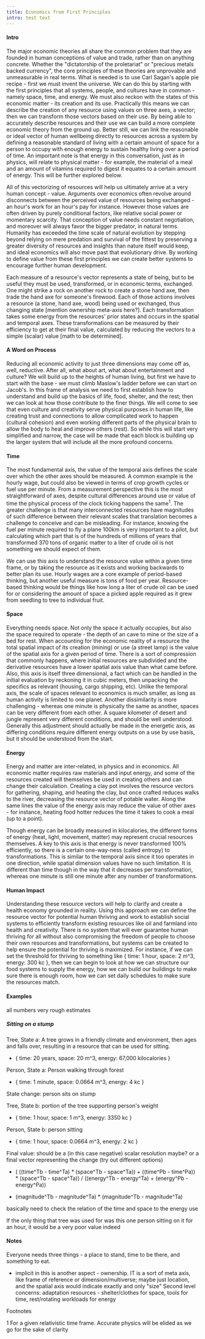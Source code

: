 ```yaml
---
title: Economics from First Principles
intro: test text
---
```

#### Intro

The major economic theories all share the common problem that they are founded in human conceptions of value and trade, rather than on anything concrete. Whether the "dictatorship of the proletariat" or "precious metals backed currency", the core principles of these theories are unprovable and unmeasurable in real terms. What is needed is to use Carl Sagan's apple pie recipe - first we must invent the universe. We can do this by starting with the first principles that all systems, people, and cultures have in common - namely space, time, and energy. We must also reckon with the states of this economic matter - its creation and its use. Practically this means we can describe the creation of any resource using values on three axes, a vector; then we can transform those vectors based on their use. By being able to accurately describe resources and their use we can build a more complete economic theory from the ground up. Better still, we can link the reasonable or ideal vector of human wellbeing directly to resources across a system by defining a reasonable standard of living with a certain amount of space for a person to occupy with enough energy to sustain healthy living over a period of time. An important note is that energy in this conversation, just as in physics, will relate to physical matter - for example, the material of a meal and an amount of vitamins required to digest it equates to a certain amount of energy. This will be further explored below.

All of this vectorizing of resources will help us ultimately arrive at a very human concept - value. Arguments over economics often revolve around disconnects between the perceived value of resources being exchanged - an hour's work for an hour's pay for instance. However those values are often driven by purely conditional factors, like relative social power or momentary scarcity. That conception of value needs constant negotiation, and moreover will always favor the bigger predator, in natural terms. Humanity has exceeded the time scale of natural evolution by stepping beyond relying on mere predation and survival of the fittest by preserving a greater diversity of resources and insights than nature itself would keep, and ideal economics will also move past that evolutionary drive. By working to define value from these first principles we can create better systems to encourage further human development.

Each measure of a resource's vector represents a state of being, but to be useful they must be used, transformed, or in economic terms, exchanged. One might strike a rock on another rock to create a stone hand axe, then trade the hand axe for someone's firewood. Each of those actions involves a resource (a stone, hand axe, wood) being used or exchanged, thus changing state [mention ownership meta-axis here?]. Each transformation takes some energy from the resources' prior states and occurs in the spatial and temporal axes. These transformations can be measured by their efficiency to get at their final value, calculated by reducing the vectors to a simple (scalar) value [math to be determined].

#### A Word on Process

Reducing all economic activity to just three dimensions may come off as, well, reductive. After all, what about art, what about entertainment and culture? We will build up to the heights of human living, but first we have to start with the base - we must climb Maslow's ladder before we can start on Jacob's. In this frame of analysis we need to first establish how to understand and build up the basics of life, food, shelter, and the rest; then we can look at how those contribute to the finer things. We will come to see that even culture and creativity serve physical purposes in human life, like creating trust and connections to allow complicated work to happen (cultural cohesion) and even working different parts of the physical brain to allow the body to heal and improve others (rest). So while this will start very simplified and narrow, the case will be made that each block is building up the larger system that will include all the more profound concerns.

#### Time

The most fundamental axis, the value of the temporal axis defines the scale over which the other axes should be measured. A common example is the hourly wage, but could also be viewed in terms of crop growth cycles or fuel use per minute. From a measurement perspective this is the most straightforward of axes, despite cultural differences around use or value of time the physical process of the clock ticking happens the same<sup>1</sup>. The greater challenge is that many interconnected resources have magnitudes of such difference between their relevant scales that translation becomes a challenge to conceive and can be misleading. For instance, knowing the fuel per minute required to fly a plane 100km is very important to a pilot, but calculating which part that is of the hundreds of millions of years that transformed 370 tons of organic matter to a liter of crude oil is not something we should expect of them.

We can use this axis to understand the resource value within a given time frame, or by taking the resource as it exists and working backwards to better plan its use. Hourly wages are a core example of period-based thinking, but another useful measure is tons of food per year. Resource-based thinking would be things like how long a liter of crude oil can be used for or considering the amount of space a picked apple required as it grew from seedling to tree to individual fruit.

#### Space

Everything needs space. Not only the space it actually occupies, but also the space required to operate - the depth of an cave to mine or the size of a bed for rest. When accounting for the economic reality of a resource the total spatial impact of its creation (mining) or use (a street lamp) is the value of the spatial axis for a given period of time. There is a sort of compression that commonly happens, where initial resources are subdivided and the derivative resources have a lower spatial axis value than what came before. Also, this axis is itself three dimensional, a fact which can be handled in the initial evaluation by reckoning it in cubic meters, then unpacking the specifics as relevant (housing, cargo shipping, etc). Unlike the temporal axis, the scale of spaces relevant to economics is much smaller, as long as human activity is limited to one planet. Another dissimilarity is more challenging - whereas one minute is physically the same as another, spaces can be very different from each other. A square kilometer of desert and jungle represent very different conditions, and should be well understood. Generally this adjustment should actually be made in the energetic axis, as differing conditions require different energy outputs on a use by use basis, but it should be understood from the start.

#### Energy

Energy and matter are inter-related, in physics and in economics. All economic matter requires raw materials and input energy, and some of the resources created will themselves be used in creating others and can change their calculation. Creating a clay pot involves the resource vectors for gathering, shaping, and heating the clay, but once crafted reduces walks to the river, decreasing the resource vector of potable water. Along the same lines the value of the energy axis may reduce the value of other axes - for instance, heating food hotter reduces the time it takes to cook a meal (up to a point).

Though energy can be broadly measured in kilocalories, the different forms of energy (heat, light, movement, matter) may represent crucial resources themselves. A key to this axis is that energy is never transformed 100% efficiently, so there is a certain one-way-ness (called entropy) to transformations. This is similar to the temporal axis since it too operates in one direction, while spatial dimension values have no such limitation. It is different than time though in the way that it decreases per transformation, whereas one minute is still one minute after any number of transformations.

#### Human Impact

Understanding these resource vectors will help to clarify and create a health economy grounded in reality. Using this approach we can define the resource vector for potential human thriving and work to establish social systems to efficiently transform existing resources like oil and farmland into health and creativity. There is no system that will ever guarantee human thriving for all without also compromising the freedom of people to choose their own resources and transformations, but systems can be created to help ensure the potential for thriving is maximized. For instance, if we can set the threshold for thriving to something like { time: 1 hour, space: 2 m^3, energy: 300 kc }, then we can begin to look at how we can structure our food systems to supply the energy, how we can build our buildings to make sure there is enough room, how we can set daily schedules to make sure the resources match.

#### Examples
all numbers very rough estimates

##### Sitting on a stump

Tree, State a: A tree grows in a friendly climate and environment, then ages and falls over, resulting in a resource that can be used for sitting.

- { time: 20 years, space: 20 m^3, energy: 67,000 kilocalories }

Person, State a: Person walking through forest

- { time: 1 minute, space: 0.0664 m^3, energy: 4 kc }

State change: person sits on stump

Tree, State b: portion of the tree supporting person's weight

- { time: 1 hour, space: 1 m^3, energy: 3350 kc }

Person, State b: person sitting

- { time: 1 hour, space: 0.0664 m^3, energy: 2 kc }

Final value: should be a (in this case negative) scalar resolution maybe? or a final vector representing the change (try out different options)

- ( ((time^Tb - time^Ta) * (space^Tb - space^Ta)) + ((time^Pb - time^Pa)) * (space^Tb - space^Ta)) / ((energy^Tb - energy^Ta) + (energy^Pb - energy^Pa))

- (magnitude^Tb - magnitude^Ta) * (magnitude^Tb - magnitude^Ta)

basically need to check the relation of the time and space to the energy use

If the only thing that tree was used for was this one person sitting on it for an hour, it would be a very poor value indeed

#### Notes
Everyone needs three things - a place to stand, time to be there, and something to eat.
- implicit in this is another aspect - ownership. IT is a sort of meta axis, like frame of reference or dimension/multiverse; maybe just location, and the spatial axis would indicate exactly and only "size"
Second level concerns: adaptation resources - shelter/clothes for space, tools for time, rest/rotating workloads for energy


Footnotes

1 For a given relativistic time frame. Accurate physics will be elided as we go for the sake of clarity